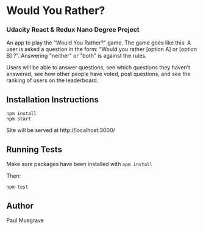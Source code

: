 # Would You Rather?
### Udacity React & Redux Nano Degree Project

An app to play the “Would You Rather?” game. The game goes like this: A user is asked a question in the form: “Would you rather [option A] or [option B] ?”. Answering "neither" or "both" is against the rules.

Users will be able to answer questions, see which questions they haven’t answered, see how other people have voted, post questions, and see the ranking of users on the leaderboard.

## Installation Instructions
```
npm install
npm start
```

Site will be served at http://localhost:3000/

## Running Tests
Make sure packages have been installed with `npm install`

Then:
```
npm test
```

## Author

Paul Musgrave
